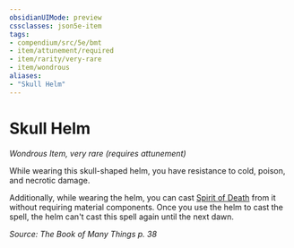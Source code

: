```yaml
---
obsidianUIMode: preview
cssclasses: json5e-item
tags:
- compendium/src/5e/bmt
- item/attunement/required
- item/rarity/very-rare
- item/wondrous
aliases: 
- "Skull Helm"
---
```

# Skull Helm
*Wondrous Item, very rare (requires attunement)*  


While wearing this skull-shaped helm, you have resistance to cold, poison, and necrotic damage.

Additionally, while wearing the helm, you can cast [Spirit of Death](5E2014官方资源/spells/spirit-of-death-bmt.md) from it without requiring material components. Once you use the helm to cast the spell, the helm can't cast this spell again until the next dawn.

*Source: The Book of Many Things p. 38*